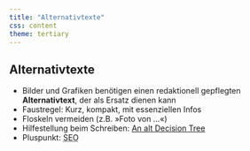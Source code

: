 ```yaml
---
title: "Alternativtexte"
css: content
theme: tertiary
---
```

## Alternativtexte

- Bilder und Grafiken benötigen einen redaktionell gepflegten **Alternativtext**, der als Ersatz dienen kann
- Faustregel: Kurz, kompakt, mit essenziellen Infos
- Floskeln vermeiden (z.B. »Foto von …«)
- Hilfestellung beim Schreiben: [An alt Decision Tree](https://www.w3.org/WAI/tutorials/images/decision-tree/)
- Pluspunkt: <abbr title="Suchmaschinenoptimierung">SEO</abbr>
